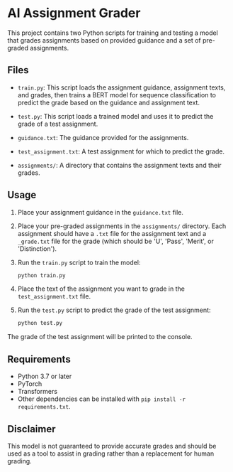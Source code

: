 # AI Assignment Grader

This project contains two Python scripts for training and testing a model that grades assignments based on provided guidance and a set of pre-graded assignments.

## Files

- `train.py`: This script loads the assignment guidance, assignment texts, and grades, then trains a BERT model for sequence classification to predict the grade based on the guidance and assignment text.

- `test.py`: This script loads a trained model and uses it to predict the grade of a test assignment.

- `guidance.txt`: The guidance provided for the assignments.

- `test_assignment.txt`: A test assignment for which to predict the grade.

- `assignments/`: A directory that contains the assignment texts and their grades.

## Usage

1. Place your assignment guidance in the `guidance.txt` file.

2. Place your pre-graded assignments in the `assignments/` directory. Each assignment should have a `.txt` file for the assignment text and a `_grade.txt` file for the grade (which should be 'U', 'Pass', 'Merit', or 'Distinction').

3. Run the `train.py` script to train the model:

    ```bash
    python train.py
    ```

4. Place the text of the assignment you want to grade in the `test_assignment.txt` file.

5. Run the `test.py` script to predict the grade of the test assignment:

    ```bash
    python test.py
    ```

The grade of the test assignment will be printed to the console.

## Requirements

- Python 3.7 or later
- PyTorch
- Transformers
- Other dependencies can be installed with `pip install -r requirements.txt`.

## Disclaimer

This model is not guaranteed to provide accurate grades and should be used as a tool to assist in grading rather than a replacement for human grading.
